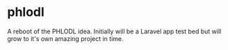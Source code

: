 phlodl
======

A reboot of the PHLODL idea. Initially will be a Laravel app test bed but will grow to it's own amazing project in time.
